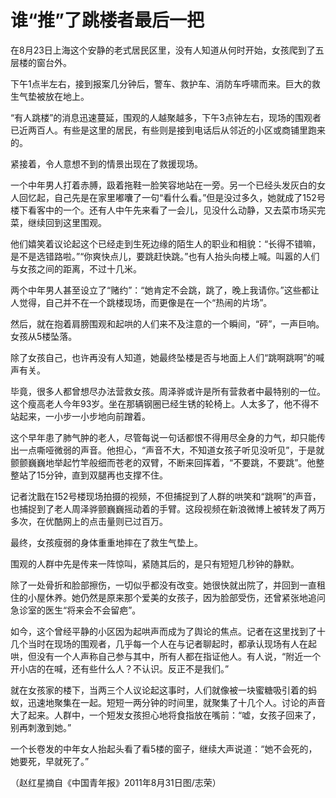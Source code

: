 # 谁“推”了跳楼者最后一把

在8月23日上海这个安静的老式居民区里，没有人知道从何时开始，女孩爬到了五层楼的窗台外。 

下午1点半左右，接到报案几分钟后，警车、救护车、消防车呼啸而来。巨大的救生气垫被放在地上。 

“有人跳楼”的消息迅速蔓延，围观的人越聚越多，下午3点钟左右，现场的围观者已近两百人。有些是这里的居民，有些则是接到电话后从邻近的小区或商铺里跑来的。 

紧接着，令人意想不到的情景出现在了救援现场。 

一个中年男人打着赤膊，趿着拖鞋一脸笑容地站在一旁。另一个已经头发灰白的女人回忆起，自己先是在家里嘟囔了一句“看什么看。”但是没过多久，她就成了152号楼下看客中的一个。还有人中午先来看了一会儿，见没什么动静，又去菜市场买完菜，继续回到这里围观。 

他们嬉笑着议论起这个已经走到生死边缘的陌生人的职业和相貌：“长得不错嘛，是不是选错路啦。”“你爽快点儿，要跳赶快跳。”也有人抬头向楼上喊。叫嚣的人们与女孩之间的距离，不过十几米。 

两个中年男人甚至设立了“赌约”：“她肯定不会跳，跳了，晚上我请你。”这些都让人觉得，自己并不在一个跳楼现场，而更像是在一个“热闹的片场”。 

然后，就在抱着肩膀围观和起哄的人们来不及注意的一个瞬间，“砰”，一声巨响。女孩从5楼坠落。 

除了女孩自己，也许再没有人知道，她最终坠楼是否与地面上人们“跳啊跳啊”的喊声有关。 

毕竟，很多人都曾想尽办法营救女孩。周泽骅或许是所有营救者中最特别的一位。这个瘦高老人今年93岁。坐在那辆钢圈已经生锈的轮椅上。人太多了，他不得不站起来，一小步一小步地向前蹭着。 

这个早年患了肺气肿的老人，尽管每说一句话都恨不得用尽全身的力气，却只能传出一点嘶哑微弱的声音。他担心，“声音不大，不知道女孩子听见没听见”，于是就颤颤巍巍地举起竹竿般细而苍老的双臂，不断来回挥着，“不要跳，不要跳”。他整整站了15分钟，直到双腿再也支撑不住。 

记者沈戬在152号楼现场拍摄的视频，不但捕捉到了人群的哄笑和“跳啊”的声音，也捕捉到了老人周泽骅颤巍巍摇动着的手臂。这段视频在新浪微博上被转发了两万多次，在优酷网上的点击量则已过百万。 

最终，女孩瘦弱的身体重重地摔在了救生气垫上。 

围观的人群中先是传来一阵惊叫，紧随其后的，是只有短短几秒钟的静默。 

除了一处骨折和脸部擦伤，一切似乎都没有改变。她很快就出院了，并回到一直租住的小屋休养。她仍然是原来那个爱美的女孩子，因为脸部受伤，还曾紧张地追问急诊室的医生“将来会不会留疤”。 

如今，这个曾经平静的小区因为起哄声而成为了舆论的焦点。记者在这里找到了十几个当时在现场的围观者，几乎每一个人在与记者聊起时，都承认现场有人在起哄，但没有一个人声称自己参与其中，所有人都在指证他人。有人说，“附近一个开小店的在喊，还有些什么人？不认识。反正不是我们。” 

就在女孩家的楼下，当两三个人议论起这事时，人们就像被一块蜜糖吸引着的蚂蚁，迅速地聚集在一起。短短一两分钟的时间里，就聚集了十几个人。讨论的声音大了起来。人群中，一个短发女孩担心地将食指放在嘴前：“嘘，女孩子回来了，别再刺激到她。” 

一个长卷发的中年女人抬起头看了看5楼的窗子，继续大声说道：“她不会死的，她要死，早就死了。” 

（赵红星摘自《中国青年报》2011年8月31日图/志荣）